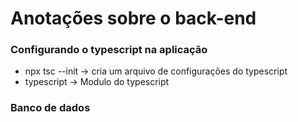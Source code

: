 # Anotações sobre o back-end

### Configurando o typescript na aplicação

- npx tsc --init -> cria um arquivo de configurações do typescript
- typescript -> Modulo do typescript

### Banco de dados
